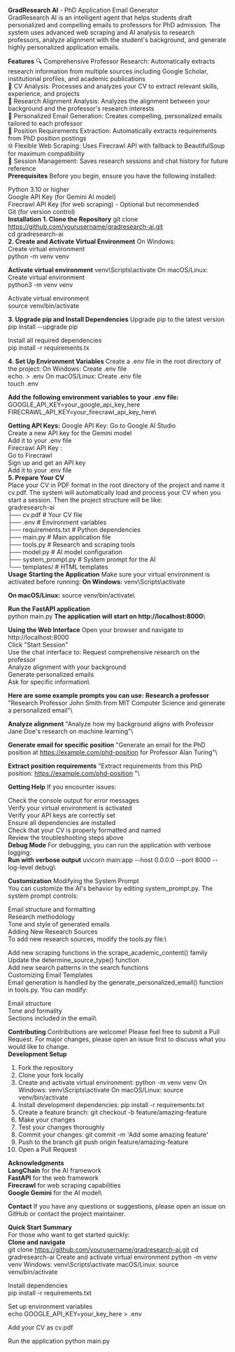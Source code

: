 **GradResearch AI** - PhD Application Email Generator\
GradResearch AI is an intelligent agent that helps students draft personalized and compelling emails to professors for PhD admission. The system uses advanced web scraping and AI analysis to research professors, analyze alignment with the student's background, and generate highly personalized application emails.

**Features**
🔍 Comprehensive Professor Research: Automatically extracts research information from multiple sources including Google Scholar, institutional profiles, and academic publications\
📄 CV Analysis: Processes and analyzes your CV to extract relevant skills, experience, and projects\
🎯 Research Alignment Analysis: Analyzes the alignment between your background and the professor's research interests\
📧 Personalized Email Generation: Creates compelling, personalized emails tailored to each professor\
🔗 Position Requirements Extraction: Automatically extracts requirements from PhD position postings\
🌐 Flexible Web Scraping: Uses Firecrawl API with fallback to BeautifulSoup for maximum compatibility\
💾 Session Management: Saves research sessions and chat history for future reference\
**Prerequisites**
Before you begin, ensure you have the following installed:

Python 3.10 or higher\
Google API Key (for Gemini AI model)\
Firecrawl API Key (for web scraping) - Optional but recommended\
Git (for version control)\
**Installation**
**1. Clone the Repository**
git clone https://github.com/yourusername/gradresearch-ai.git \
cd gradresearch-ai\
**2. Create and Activate Virtual Environment**
On Windows:\
Create virtual environment\
python -m venv venv

**Activate virtual environment**
venv\Scripts\activate
On macOS/Linux:
Create virtual environment\
python3 -m venv venv

Activate virtual environment\
source venv/bin/activate

**3. Upgrade pip and Install Dependencies**
Upgrade pip to the latest version\
pip install --upgrade pip

Install all required dependencies\
pip install -r requirements.tx

**4. Set Up Environment Variables**
Create a .env file in the root directory of the project:
On Windows:
Create .env file\
echo. > .env
On macOS/Linux:
Create .env file\
touch .env

**Add the following environment variables to your .env file:**
GOOGLE_API_KEY=your_google_api_key_here\
FIRECRAWL_API_KEY=your_firecrawl_api_key_here\

**Getting API Keys:**
Google API Key:
Go to Google AI Studio\
Create a new API key for the Gemini model\
Add it to your .env file\
Firecrawl API Key :\
Go to Firecrawl\
Sign up and get an API key\
Add it to your .env file\
**5. Prepare Your CV**\
Place your CV in PDF format in the root directory of the project and name it cv.pdf. The system will automatically load and process your CV when you start a session.
Then the project structure will be like:\
gradresearch-ai\
├── cv.pdf              # Your CV file\
├── .env                 # Environment variables\
├── requirements.txt     # Python dependencies\
├── main.py             # Main application file\
├── tools.py            # Research and scraping tools\
├── model.py            # AI model configuration\
├── system_prompt.py    # System prompt for the AI\
└── templates/          # HTML templates\
**Usage**
**Starting the Application**
Make sure your virtual environment is activated before running:
**On Windows:**
venv\Scripts\activate

**On macOS/Linux:**
source venv/bin/activate\

**Run the FastAPI application**\
python main.py 
**The application will start on http://localhost:8000**\

**Using the Web Interface**
Open your browser and navigate to http://localhost:8000\
Click "Start Session"\
Use the chat interface to:
Request comprehensive research on the professor\
Analyze alignment with your background\
Generate personalized emails\
Ask for specific information\

**Here are some example prompts you can use:**
**Research a professor**
"Research Professor John Smith from MIT Computer Science and generate a personalized email"\

**Analyze alignment**
"Analyze how my background aligns with Professor Jane Doe's research on machine learning"\

**Generate email for specific position**
"Generate an email for the PhD position at https://example.com/phd-position  for Professor Alan Turing"\

**Extract position requirements**
"Extract requirements from this PhD position: https://example.com/phd-position "\

**Getting Help**
If you encounter issues:

Check the console output for error messages\
Verify your virtual environment is activated\
Verify your API keys are correctly set\
Ensure all dependencies are installed\
Check that your CV is properly formatted and named\
Review the troubleshooting steps above\
**Debug Mode**
For debugging, you can run the application with verbose logging:\
**Run with verbose output**
uvicorn main:app --host 0.0.0.0 --port 8000 --log-level debug\

**Customization**
Modifying the System Prompt\
You can customize the AI's behavior by editing system_prompt.py. The system prompt controls:

Email structure and formatting\
Research methodology\
Tone and style of generated emails\
Adding New Research Sources\
To add new research sources, modify the tools.py file:\

Add new scraping functions in the scrape_academic_content() family\
Update the determine_source_type() function\
Add new search patterns in the search functions\
Customizing Email Templates\
Email generation is handled by the generate_personalized_email() function in tools.py. You can modify:

Email structure\
Tone and formality\
Sections included in the email\

**Contributing**
Contributions are welcome! Please feel free to submit a Pull Request. For major changes, please open an issue first to discuss what you would like to change.\
**Development Setup**
1. Fork the repository
2. Clone your fork locally
3. Create and activate virtual environment:
python -m venv venv
On Windows: venv\Scripts\activate
On macOS/Linux: source venv/bin/activate
4. Install development dependencies:
pip install -r requirements.txt
5. Create a feature branch:
git checkout -b feature/amazing-feature
6. Make your changes
7. Test your changes thoroughly
8. Commit your changes:
git commit -m 'Add some amazing feature'
9. Push to the branch
git push origin feature/amazing-feature
10. Open a Pull Request

**Acknowledgments**\
**LangChain** for the AI framework\
**FastAPI** for the web framework\
**Firecrawl** for web scraping capabilities\
**Google Gemini** for the AI model\

**Contact**
If you have any questions or suggestions, please open an issue on GitHub or contact the project maintainer.

**Quick Start Summary**\
For those who want to get started quickly:\
**Clone and navigate**\
git clone https://github.com/yourusername/gradresearch-ai.git 
cd gradresearch-ai
Create and activate virtual environment
python -m venv venv
Windows: venv\Scripts\activate
macOS/Linux: source venv/bin/activate

Install dependencies\
pip install -r requirements.txt

Set up environment variables\
echo GOOGLE_API_KEY=your_key_here > .env

Add your CV as cv.pdf

Run the application
python main.py

